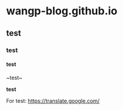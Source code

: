 # wangp-blog.github.io
## test
### test
#### test
~test~

**test**

For test:
https://translate.google.com/
